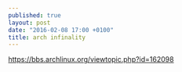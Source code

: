 ```yaml
---
published: true
layout: post
date: "2016-02-08 17:00 +0100"
title: arch infinality
---
```


<https://bbs.archlinux.org/viewtopic.php?id=162098>
